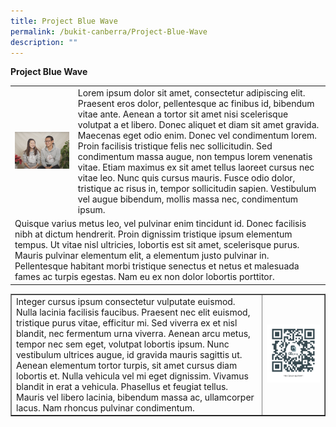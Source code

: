 ```yaml
---
title: Project Blue Wave
permalink: /bukit-canberra/Project-Blue-Wave
description: ""
---
```

**Project Blue Wave**

<table width="100%" style="border-collapse:collapse;">
	<tr border="none">
		<td width="20%">
			<img src="/images/Events/finding%20love%20at%20chingay.png" width="100%"/>
		</td>
		<td width="80%">
			Lorem ipsum dolor sit amet, consectetur adipiscing elit. Praesent eros dolor, pellentesque ac finibus id, bibendum vitae ante. Aenean a tortor sit amet nisi scelerisque volutpat a et libero. Donec aliquet et diam sit amet gravida. Maecenas eget odio enim. Donec vel condimentum lorem. Proin facilisis tristique felis nec sollicitudin. Sed condimentum massa augue, non tempus lorem venenatis vitae. Etiam maximus ex sit amet tellus laoreet cursus nec vitae leo. Nunc quis cursus mauris. Fusce odio dolor, tristique ac risus in, tempor sollicitudin sapien. Vestibulum vel augue bibendum, mollis massa nec, condimentum ipsum.
		</td>
	</tr>
	<tr border="none">
		<td colspan="2" border="0">
			Quisque varius metus leo, vel pulvinar enim tincidunt id. Donec facilisis nibh at dictum hendrerit. Proin dignissim tristique ipsum elementum tempus. Ut vitae nisl ultricies, lobortis est sit amet, scelerisque purus. Mauris pulvinar elementum elit, a elementum justo pulvinar in. Pellentesque habitant morbi tristique senectus et netus et malesuada fames ac turpis egestas. Nam eu ex non dolor lobortis porttitor.
		</td>
	</tr>
</table>

<table width="100%" border="none">
<tr>
		<td width="80%">
			Integer cursus ipsum consectetur vulputate euismod. Nulla lacinia facilisis faucibus. Praesent nec elit euismod, tristique purus vitae, efficitur mi. Sed viverra ex et nisl blandit, nec fermentum urna viverra. Aenean arcu metus, tempor nec sem eget, volutpat lobortis ipsum. Nunc vestibulum ultrices augue, id gravida mauris sagittis ut. Aenean elementum tortor turpis, sit amet cursus diam lobortis et. Nulla vehicula vel mi eget dignissim. Vivamus blandit in erat a vehicula. Phasellus et feugiat tellus. Mauris vel libero lacinia, bibendum massa ac, ullamcorper lacus. Nam rhoncus pulvinar condimentum.
		</td>
		<td width="20%">
			<img src="/images/qrcode.png" width="100%"/>
		</td>
	</tr>
</table>
